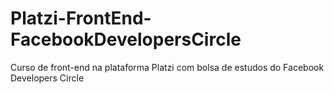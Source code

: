 # Platzi-FrontEnd-FacebookDevelopersCircle
Curso de front-end na plataforma Platzi com bolsa de estudos do Facebook Developers Circle
